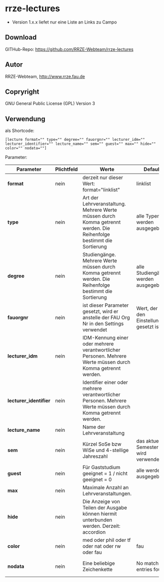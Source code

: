 # rrze-lectures

- Version 1.x.x liefet nur eine Liste an Links zu Campo

## Download
GITHub-Repo: https://github.com/RRZE-Webteam/rrze-lectures

## Autor
RRZE-Webteam, http://www.rrze.fau.de

## Copryright
GNU General Public License (GPL) Version 3

## Verwendung

als Shortcode:

`[lecture format="" type="" degree="" fauorgnr="" lecturer_idm="" lecturer_identifier="" lecture_name="" sem="" guest="" max="" hide="" color="" nodata=""]`


Parameter:

|Parameter|Plichtfeld|Werte|Default|Beispiele|
|-|-|-|-|-|
|**format**|nein|derzeit nur dieser Wert: format="linklist"|linklist||
|**type**|nein|Art der Lehrveranstaltung. Mehrere Werte müssen durch Komma getrennt werden. Die Reihenfolge bestimmt die Sortierung|alle Typen werden ausgegeben|type="Vorlesung, Vorlesung mit Übung, Tutorium"|
|**degree**|nein|Studiengänge. Mehrere Werte müssen durch Komma getrennt werden. Die Reihenfolge bestimmt die Sortierung|alle Studiengänge werden ausgegeben|degree="Informatik, Artificial Intelligence, Mathematik"|
|**fauorgnr**|nein|ist dieser Parameter gesetzt, wird er anstelle der FAU Org Nr in den Settings verwendet|Wert, der in den Einstellungen gesetzt ist|fauorgnr="123"|
|**lecturer_idm**|nein|IDM-Kennung einer oder mehrere verantwortlicher Personen. Mehrere Werte müssen durch Komma getrennt werden.||lecturer_id="idm1abc, idm2def"|
|**lecturer_identifier**|nein|Identifier einer oder mehrere verantwortlicher Personen. Mehrere Werte müssen durch Komma getrennt werden.||lecturer_id="1234567890, 0987654321"|
|**lecture_name**|nein|Name der Lehrveranstaltung||lecture_name="Diskrete Optimierung I"|
|**sem**|nein|Kürzel SoSe bzw WiSe und 4-stellige Jahreszahl|das aktuelle Semester wird verwendet|sem="WiSe2024" oder sem="SoSe2023"|
|**guest**|nein|Für Gaststudium geeignet = 1 / nicht geeignet = 0|alle werden ausgegeben|guest="1"|
|**max**|nein|Maximale Anzahl an Lehrveranstaltungen.||max="5"|
|**hide**|nein|Die Anzeige von Teilen der Ausgabe können hiermit unterbunden werden. Derzeit: accordion||hide="accordion"|
|**color**|nein|med oder phil oder tf oder nat oder rw oder fau|fau|color="med"|
|**nodata**|nein|Eine beliebige Zeichenkette|No matching entries found.|nodata="Es wurden keine Lehrveranstaltungen gefunden."|

